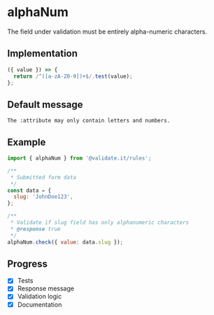 # alphaNum

The field under validation must be entirely alpha-numeric characters.

## Implementation

```js
({ value }) => {
  return /^([a-zA-Z0-9])+$/.test(value);
};
```

## Default message

```
The :attribute may only contain letters and numbers.
```

## Example

```js
import { alphaNum } from '@validate.it/rules';

/**
 * Submitted form data
 */
const data = {
  slug: 'JohnDoe123',
};

/**
 * Validate if slug field has only alphanumeric characters
 * @response true
 */
alphaNum.check({ value: data.slug });
```

## Progress

- [x] Tests
- [x] Response message
- [x] Validation logic
- [x] Documentation
